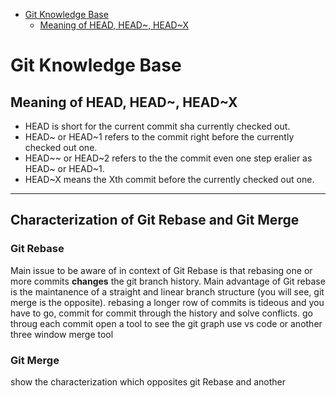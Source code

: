 <!-- TOC start (generated with https://github.com/derlin/bitdowntoc) -->

- [Git Knowledge Base](#git-knowledge-base)
  - [Meaning of HEAD, HEAD~, HEAD~X](#meaning-of-head-head-headx)

<!-- TOC end -->

<!-- TOC --><a name="git-knowledge-base"></a>
# Git Knowledge Base

<!-- TOC --><a name="meaning-of-head-head-heasx"></a>
## Meaning of HEAD, HEAD~, HEAD~X
- HEAD is short for the current commit sha currently checked out.
- HEAD~ or HEAD~1 refers to the commit right before the currently checked out one.
- HEAD~~ or HEAD~2 refers to the the commit even one step eralier as HEAD~ or HEAD~1.
- HEAD~X means the Xth commit before the currently checked out one.
<hr>

## Characterization of Git Rebase and Git Merge

### Git Rebase
Main issue to be aware of in context of Git Rebase is that rebasing one or more commits **changes** the git branch history. 
Main advantage of Git rebase is the maintanence of a straight and linear branch structure (you will see, git merge is the opposite).
rebasing a longer row of commits is tideous and you have to go, commit for commit through the history and solve conflicts.
go throug each commit
open a tool to see the git graph
use vs code or another three window merge tool

### Git Merge
show the characterization which opposites git Rebase
and another 
